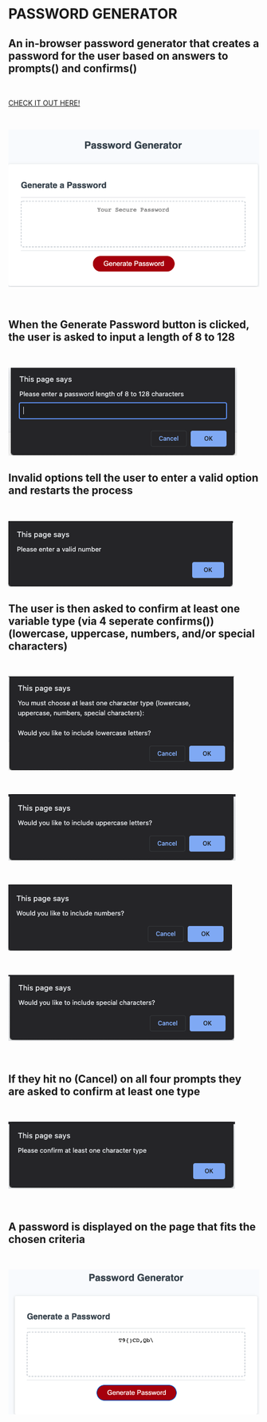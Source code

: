 # PASSWORD GENERATOR

## An in-browser password generator that creates a password for the user based on answers to prompts() and confirms()

<br>

[CHECK IT OUT HERE!](https://tbro4.github.io/password-generator/)

<br>

![password generator](./assets/images/passgen.png)

<br>

## When the Generate Password button is clicked, the user is asked to input a length of 8 to 128

<br>

![enter length](./assets/images/EnterLength.png)

## Invalid options tell the user to enter a valid option and restarts the process

<br>

![enter valid number](./assets/images/EnterValidNum.png)

## The user is then asked to confirm at least one variable type (via 4 seperate confirms()) (lowercase, uppercase, numbers, and/or special characters)

<br>

![include lowercase?](./assets/images/Lowercase.png)

<br>

![include uppercase?](./assets/images/Uppercase.png)

<br>

![include numbers?](./assets/images/Numbers%3F.png)

<br>

![include special characters?](./assets/images/SpecChar%3F.png)

<br>

## If they hit no (Cancel) on all four prompts they are asked to confirm at least one type

<br>

![confirm at least one type](./assets/images/Atleastone.png)

<br>

## A password is displayed on the page that fits the chosen criteria

<br>

![Password displayed](./assets/images/result.png)
